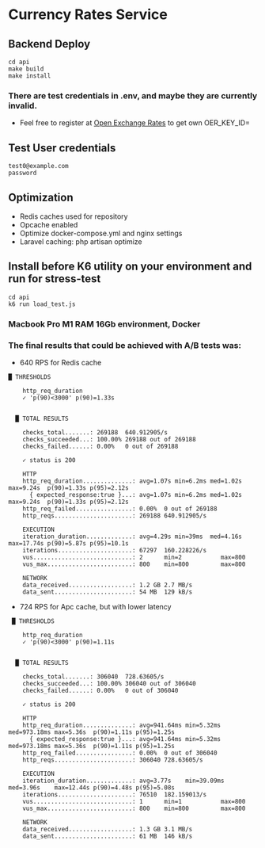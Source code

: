 # Currency Rates Service

## Backend Deploy

```
cd api
make build
make install
```

### There are test credentials in .env, and maybe they are currently invalid.
- Feel free to register at [Open Exchange Rates](https://openexchangerates.org) to get own OER_KEY_ID=

## Test User credentials
```
test0@example.com
password
```

## Optimization

- Redis caches used for repository
- Opcache enabled
- Optimize docker-compose.yml and nginx settings
- Laravel caching: php artisan optimize

## Install before K6 utility on your environment and run for stress-test
```
cd api
k6 run load_test.js
```

### Macbook Pro M1 RAM 16Gb environment, Docker
### The final results that could be achieved with A/B tests was: 
- 640 RPS for Redis cache 
```
█ THRESHOLDS 

    http_req_duration
    ✓ 'p(90)<3000' p(90)=1.33s


  █ TOTAL RESULTS 

    checks_total.......: 269188  640.912905/s
    checks_succeeded...: 100.00% 269188 out of 269188
    checks_failed......: 0.00%   0 out of 269188

    ✓ status is 200

    HTTP
    http_req_duration..............: avg=1.07s min=6.2ms med=1.02s max=9.24s  p(90)=1.33s p(95)=2.12s
      { expected_response:true }...: avg=1.07s min=6.2ms med=1.02s max=9.24s  p(90)=1.33s p(95)=2.12s
    http_req_failed................: 0.00%  0 out of 269188
    http_reqs......................: 269188 640.912905/s

    EXECUTION
    iteration_duration.............: avg=4.29s min=39ms  med=4.16s max=17.74s p(90)=5.87s p(95)=10.1s
    iterations.....................: 67297  160.228226/s
    vus............................: 2      min=2           max=800
    vus_max........................: 800    min=800         max=800

    NETWORK
    data_received..................: 1.2 GB 2.7 MB/s
    data_sent......................: 54 MB  129 kB/s
```
- 724 RPS for Apc cache, but with lower latency 
```
 █ THRESHOLDS 

    http_req_duration
    ✓ 'p(90)<3000' p(90)=1.11s


  █ TOTAL RESULTS 

    checks_total.......: 306040  728.63605/s
    checks_succeeded...: 100.00% 306040 out of 306040
    checks_failed......: 0.00%   0 out of 306040

    ✓ status is 200

    HTTP
    http_req_duration..............: avg=941.64ms min=5.32ms  med=973.18ms max=5.36s  p(90)=1.11s p(95)=1.25s
      { expected_response:true }...: avg=941.64ms min=5.32ms  med=973.18ms max=5.36s  p(90)=1.11s p(95)=1.25s
    http_req_failed................: 0.00%  0 out of 306040
    http_reqs......................: 306040 728.63605/s

    EXECUTION
    iteration_duration.............: avg=3.77s    min=39.09ms med=3.96s    max=12.44s p(90)=4.48s p(95)=5.08s
    iterations.....................: 76510  182.159013/s
    vus............................: 1      min=1           max=800
    vus_max........................: 800    min=800         max=800

    NETWORK
    data_received..................: 1.3 GB 3.1 MB/s
    data_sent......................: 61 MB  146 kB/s
```



